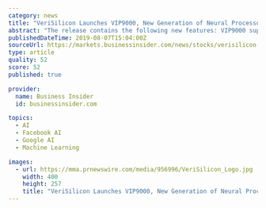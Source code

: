 ```yaml
---
category: news
title: "VeriSilicon Launches VIP9000, New Generation of Neural Processor Unit IP"
abstract: "The release contains the following new features: VIP9000 supports all popular deep learning frameworks (TensorFlow, Pytorch, TensorFlow Lite, Caffe, Caffe2, DarkNet, ONNX, NNEF, Keras, etc.)"
publishedDateTime: 2019-08-07T15:04:00Z
sourceUrl: https://markets.businessinsider.com/news/stocks/verisilicon-launches-vip9000-new-generation-of-neural-processor-unit-ip-1028427337
type: article
quality: 52
score: 52
published: true

provider:
  name: Business Insider
  id: businessinsider.com

topics:
  - AI
  - Facebook AI
  - Google AI
  - Machine Learning

images:
  - url: https://mma.prnewswire.com/media/956996/VeriSilicon_Logo.jpg
    width: 400
    height: 257
    title: "VeriSilicon Launches VIP9000, New Generation of Neural Processor Unit IP"
---
```

